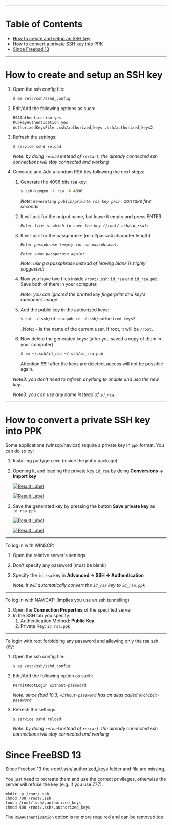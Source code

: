 
---
# Table of Contents
* [How to create and setup an SSH key](#how-to-create-and-setup-an-ssh-key)
* [How to convert a private SSH key into PPK](#how-to-convert-a-private-ssh-key-into-ppk)
* [Since Freebsd 13](#since-freebsd-13)

--------------------------------------------------------------------------------
# How to create and setup an SSH key
1. Open the ssh config file:

	```sh
	$ ee /etc/ssh/sshd_config
	```

2. Edit/Add the following options as such:

	```sh
	RSAAuthentication yes
	PubkeyAuthentication yes
	AuthorizedKeysFile .ssh/authorized_keys .ssh/authorized_keys2
	```

3. Refresh the settings:

	```sh
	$ service sshd reload
	```

	_Note: by doing `reload` instead of `restart`, the already connected ssh connections will stay connected and working_

4. Generate and Add a random RSA key following the next steps:

	1. Generate the 4096 bits rsa key:

		```sh
		$ ssh-keygen -t rsa -b 4096
		```
		_Note: `Generating public/private rsa key pair.` can take few seconds_

	2. It will ask for the output name, but leave it empty and press ENTER:

		_`Enter file in which to save the key (/root/.ssh/id_rsa):`_

	3. It will ask for the passphrase: (min #pass>4 character length)

		_`Enter passphrase (empty for no passphrase):`_

		_`Enter same passphrase again:`_

		_Note: using a passphrase instead of leaving blank is highly suggested!_

	4. Now you have two files inside `/root/.ssh`: `id_rsa` and `id_rsa.pub`. Save both of them in your computer.

		_Note: you can ignored the printed key fingerprint and key's randomart image._

	5. Add the public key in the authorized keys:

		```sh
		$ cat ~/.ssh/id_rsa.pub >> ~/.ssh/authorized_keys2
		```

		_Note: `~` is the name of the current user. If root, it will be `/root`.

	6. Now delete the generated keys: (after you saved a copy of them in your computer)

		```sh
		$ rm ~/.ssh/id_rsa ~/.ssh/id_rsa.pub
		```
        Attention!!!!!!! after the keys are deleted, access will not be possible again.
    
	_Note3: you don't need to refresh anything to enable and use the new key._

	_Note3: you can use any name instead of `id_rsa`._

--------------------------------------------------------------------------------
# How to convert a private SSH key into PPK
Some applications (winscp/navicat) require a private key in `ppk` format. You can do so by:

1. Installing puttygen.exe (inside the putty package)
2. Opening it, and loading the private key `id_rsa` by doing **Conversions -> Import key**

	[![Result Label](http://i.imgur.com/hrftY9G.png)](http://i.imgur.com/hrftY9G.png)

	[![Result Label](http://i.imgur.com/C57tzS8.png)](http://i.imgur.com/C57tzS8.png)

3. Save the generated key by pressing the button **Save private key** as `id_rsa.ppk`

	[![Result Label](http://i.imgur.com/BBFRvM1.png)](http://i.imgur.com/BBFRvM1.png)

	[![Result Label](http://i.imgur.com/ei5Rfx3.png)](http://i.imgur.com/ei5Rfx3.png)

---
To log in with WINSCP:

1. Open the relative server's settings
2. Don't specify any password (must be blank)
3. Specify the `id_rsa` key in **Advanced -> SSH -> Authentication**

	_Note: It will automatically convert the `id_rsa` key to `id_rsa.ppk`_

---
To log in with NAVICAT: (implies you use an ssh tunnelling)

1. Open the **Connection Properties** of the specified server
2. In the SSH tab you specify:
	1. Authentication Method: **Public Key**
	2. Private Key: `id_rsa.ppk`

---
To login with root forbidding any password and allowing only the rsa ssh key:

1. Open the ssh config file:

	```sh
	$ ee /etc/ssh/sshd_config
	```

2. Edit/Add the following option as such:

	```sh
	PermitRootLogin without-password
	```

	_Note: since fbsd 10.3, `without-password` has an alias called `prohibit-password`_

3. Refresh the settings:

	```sh
	$ service sshd reload
	```

	_Note: by doing `reload` instead of `restart`, the already connected ssh connections will stay connected and working_


# Since FreeBSD 13
Since Freebsd 13 the /root/.ssh/.authorized_keys folder and file are missing.

You just need to recreate them and use the correct privileges, otherwise the server will refuse the key (e.g. if you use 777).

```
mkdir -p /root/.ssh
chmod 700 /root/.ssh
touch /root/.ssh/.authorized_keys
chmod 400 /root/.ssh/.authorized_keys
```

The `RSAAuthentication` option is no more required and can be removed too.
